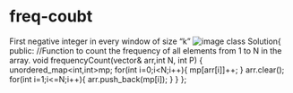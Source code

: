 # freq-coubt
First negative integer in every window of size “k”
![image](https://user-images.githubusercontent.com/98272915/233795160-7e32b7fd-61f2-4fc9-8669-83c30bb29e8f.png)
class Solution{
    public:
    //Function to count the frequency of all elements from 1 to N in the array.
    void frequencyCount(vector<int>& arr,int N, int P)
    { 
        unordered_map<int,int>mp;
        for(int i=0;i<N;i++){
            mp[arr[i]]++;
        }
        arr.clear();
        for(int i=1;i<=N;i++){
          arr.push_back(mp[i]);
        }
    }
};
